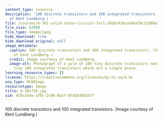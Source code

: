 ```yaml
---
content_type: resource
description: '100 discrete transistors and 100 integrated transistors. (Image courtesy
  of Kent Lundberg.) '
file: /courses/6-301-solid-state-circuits-fall-2010/419ca54ea78c2c980a1f0f4263801b77_6-301f10.jpg
file_size: 62090
file_type: image/jpeg
hide_download: true
hide_download_original: null
image_metadata:
  caption: 100 discrete transistors and 100 integrated transistors. (Image courtesy
    of Kent Lundberg.)
  credit: Image courtesy of Kent Lundberg.
  image-alt: Photograph of a pile of 100 tiny discrete transistors next to an equally
    tiny 100 integrated transistors which are a single piece.
learning_resource_types: []
license: https://creativecommons.org/licenses/by-nc-sa/4.0/
ocw_type: OCWImage
resourcetype: Image
title: 6-301f10.jpg
uid: 419ca54e-a78c-2c98-0a1f-0f4263801b77
---
```

100 discrete transistors and 100 integrated transistors. (Image courtesy of Kent Lundberg.) 